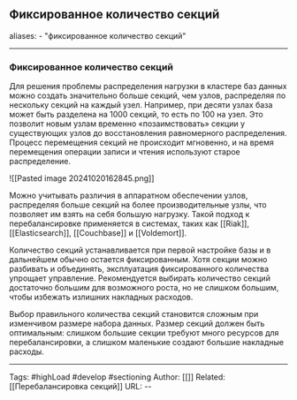 ## Фиксированное количество секций
aliases: 
	- "фиксированное количество секций"

---

### Фиксированное количество секций

Для решения проблемы распределения нагрузки в кластере баз данных можно создать значительно больше секций, чем узлов, распределяя по нескольку секций на каждый узел. Например, при десяти узлах база может быть разделена на 1000 секций, то есть по 100 на узел. Это позволит новым узлам временно «позаимствовать» секции у существующих узлов до восстановления равномерного распределения. Процесс перемещения секций не происходит мгновенно, и на время перемещения операции записи и чтения используют старое распределение.

![[Pasted image 20241020162845.png]]

Можно учитывать различия в аппаратном обеспечении узлов, распределяя больше секций на более производительные узлы, что позволяет им взять на себя большую нагрузку. Такой подход к перебалансировке применяется в системах, таких как [[Riak]], [[Elasticsearch]], [[Couchbase]] и [[Voldemort]].

Количество секций устанавливается при первой настройке базы и в дальнейшем обычно остается фиксированным. Хотя секции можно разбивать и объединять, эксплуатация фиксированного количества упрощает управление. Рекомендуется выбирать количество секций достаточно большим для возможного роста, но не слишком большим, чтобы избежать излишних накладных расходов.

Выбор правильного количества секций становится сложным при изменчивом размере набора данных. Размер секций должен быть оптимальным: слишком большие секции требуют много ресурсов для перебалансировки, а слишком маленькие создают большие накладные расходы.

---
Tags: #highLoad #develop #sectioning
Author: [[]]
Related: [[Перебалансировка секций]]
URL: -- 